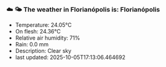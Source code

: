 ### ☁️ 🌤️  The weather in Florianópolis is: Florianópolis

- Temperature: 24.05°C
- On flesh: 24.36°C
- Relative air humidity: 71%
- Rain: 0.0 mm
- Description: Clear sky
- last updated: 2025-10-05T17:13:06.464692
